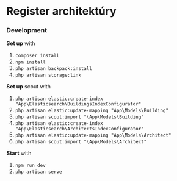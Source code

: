 # Register architektúry

### Development
**Set up** with
1. `composer install`
1. `npm install`
1. `php artisan backpack:install`
1. `php artisan storage:link`

**Set up** scout with
1. `php artisan elastic:create-index "App\Elasticsearch\BuildingsIndexConfigurator"`
1. `php artisan elastic:update-mapping "App\Models\Building"`
1. `php artisan scout:import "\App\Models\Building"`
1. `php artisan elastic:create-index "App\Elasticsearch\ArchitectsIndexConfigurator"`
1. `php artisan elastic:update-mapping "App\Models\Architect"`
1. `php artisan scout:import "\App\Models\Architect"`

**Start** with
1. `npm run dev`
1. `php artisan serve`

